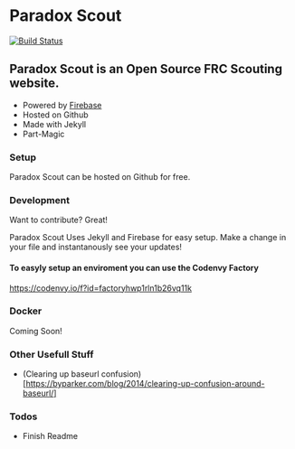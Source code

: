 # Paradox Scout
[![Build Status](https://travis-ci.org/Paradox2102/paradox_scout.svg?branch=gh-pages)](https://travis-ci.org/Paradox2102/paradox_scout)

## Paradox Scout is an Open Source FRC Scouting website.
  - Powered by [Firebase](https://firebase.google.com/)
  - Hosted on Github
  - Made with Jekyll
  - Part-Magic

### Setup

Paradox Scout can be hosted on Github for free.

### Development

Want to contribute? Great!

Paradox Scout Uses Jekyll and Firebase for easy setup.
Make a change in your file and instantanously see your updates!

#### To easyly setup an enviroment you can use the Codenvy Factory 
https://codenvy.io/f?id=factoryhwp1rln1b26vq11k

### Docker
Coming Soon!



### Other Usefull Stuff

* (Clearing up baseurl confusion)[https://byparker.com/blog/2014/clearing-up-confusion-around-baseurl/]

### Todos

 - Finish Readme
